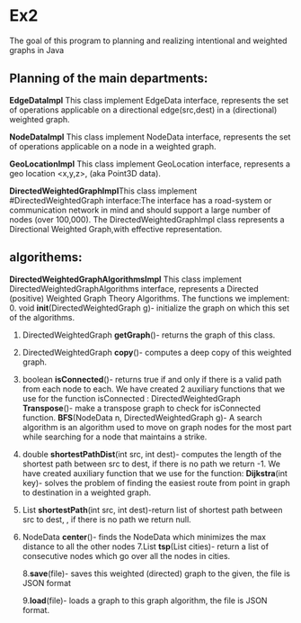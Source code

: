 # Ex2
The goal of this program to planning and realizing intentional and weighted graphs in Java

## Planning of the main departments:
**EdgeDataImpl**  This class implement EdgeData interface, represents the set of operations applicable on a directional edge(src,dest) in a (directional) weighted graph.

**NodeDataImpl**  This class implement NodeData interface, represents the set of operations applicable on a node in a weighted graph.

**GeoLocationImpl** This class implement GeoLocation interface, represents a geo location <x,y,z>, (aka Point3D data).

**DirectedWeightedGraphImpl**This class implement #DirectedWeightedGraph interface:The interface has a road-system or communication network in mind and should support a large number of nodes (over 100,000).
The DirectedWeightedGraphImpl class represents a Directional Weighted Graph,with effective representation.

## algorithems:

**DirectedWeightedGraphAlgorithmsImpl** This class implement DirectedWeightedGraphAlgorithms interface, represents a Directed (positive) Weighted Graph Theory Algorithms.
The functions we implement:
0. void **init**(DirectedWeightedGraph g)- initialize the graph on which this set of the algorithms.
1. DirectedWeightedGraph **getGraph**()- returns the graph of this class.
2. DirectedWeightedGraph  **copy**()- computes a deep copy of this weighted graph.
3. boolean  **isConnected**()- returns true if and only if there is a valid path from each node to each.
    We have created 2 auxiliary functions that we use for the function isConnected :
   DirectedWeightedGraph **Transpose**()- make a transpose graph to check for isConnected function.
   **BFS**(NodeData n, DirectedWeightedGraph g)- A search algorithm is an algorithm used to move on graph nodes for the most part while searching for a node that maintains a         strike.
   
4. double **shortestPathDist**(int src, int dest)- computes the length of the shortest path between src to dest, if there is no path we return -1.
    We have created auxiliary function that we use for the function:
    **Dijkstra**(int key)- solves the problem of finding the easiest route from point in graph to destination in a weighted graph.

5. List<NodeData> **shortestPath**(int src, int dest)-return list of shortest path between src to dest, , if there is no path we return null.
6. NodeData **center**()- finds the NodeData which minimizes the max distance to all the other nodes
7.List<NodeData> **tsp**(List<NodeData> cities)- return a list of consecutive nodes which go over all the nodes in cities.

   8.**save**(file)- saves this weighted (directed) graph to the given, the file is JSON format
   
   9.**load**(file)- loads a graph to this graph algorithm, the file is JSON format.
 
